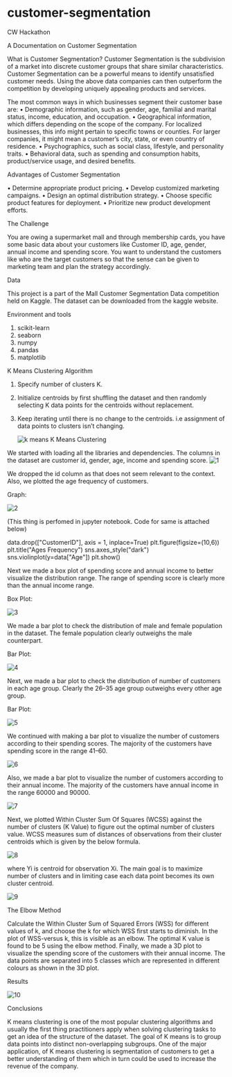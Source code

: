 # customer-segmentation
CW Hackathon

A Documentation on Customer Segmentation

What is Customer Segmentation?
Customer Segmentation is the subdivision of a market into discrete customer groups that share similar characteristics. Customer Segmentation can be a powerful means to identify unsatisfied customer needs. Using the above data companies can then outperform the competition by developing uniquely appealing products and services.

The most common ways in which businesses segment their customer base are:
•	Demographic information, such as gender, age, familial and marital status, income, education, and occupation.
•	Geographical information, which differs depending on the scope of the company. For localized businesses, this info might pertain to specific towns or counties. For larger companies, it might mean a customer’s city, state, or even country of residence.
•	Psychographics, such as social class, lifestyle, and personality traits.
•	Behavioral data, such as spending and consumption habits, product/service usage, and desired benefits.

Advantages of Customer Segmentation

•	Determine appropriate product pricing.
•	Develop customized marketing campaigns.
•	Design an optimal distribution strategy.
•	Choose specific product features for deployment.
•	Prioritize new product development efforts. 
 
The Challenge
 
You are owing a supermarket mall and through membership cards, you have some basic data about your customers like Customer ID, age, gender, annual income and spending score. You want to understand the customers like who are the target customers so that the sense can be given to marketing team and plan the strategy accordingly.
 
Data
 
This project is a part of the Mall Customer Segmentation Data competition held on Kaggle.
The dataset can be downloaded from the kaggle website.
 


Environment and tools
 
1.	scikit-learn
2.	seaborn
3.	numpy
4.	pandas
5.	matplotlib


K Means Clustering Algorithm
 
1.	Specify number of clusters K.
2.	Initialize centroids by first shuffling the dataset and then randomly selecting K data points for the centroids without replacement.
3.	Keep iterating until there is no change to the centroids. i.e assignment of data points to clusters isn’t changing.

      ![k means](https://user-images.githubusercontent.com/65363515/101751340-2b6f1c80-3af6-11eb-812c-ae847a0efe4a.png)
      K Means Clustering
        
We started with loading all the libraries and dependencies. The columns in the dataset are customer id, gender, age, income and spending score.
 ![1](https://user-images.githubusercontent.com/65363515/101751915-e13a6b00-3af6-11eb-894e-6dc328510081.png)

 We dropped the id column as that does not seem relevant to the context. Also, we plotted the age frequency of customers.

Graph:

 ![2](https://user-images.githubusercontent.com/65363515/101751920-e26b9800-3af6-11eb-96be-c9bc6b1f07f8.png)


(This thing is perfomed in jupyter notebook. Code for same is attached below)

data.drop(["CustomerID"], axis = 1, inplace=True)
plt.figure(figsize=(10,6))
plt.title("Ages Frequency")
sns.axes_style("dark")
sns.violinplot(y=data["Age"])
plt.show()                                                             
 

Next we made a box plot of spending score and annual income to better visualize the distribution range. The range of spending score is clearly more than the annual income range.

Box Plot:

 ![3](https://user-images.githubusercontent.com/65363515/101751932-e5ff1f00-3af6-11eb-834a-9976147741db.png)

We made a bar plot to check the distribution of male and female population in the dataset. The female population clearly outweighs the male counterpart.

 Bar Plot:
 
 ![4](https://user-images.githubusercontent.com/65363515/101751933-e7c8e280-3af6-11eb-8989-1902e18afc73.png)


Next, we made a bar plot to check the distribution of number of customers in each age group. Clearly the 26–35 age group outweighs every other age group.

Bar Plot:

![5](https://user-images.githubusercontent.com/65363515/101751941-e8fa0f80-3af6-11eb-96cd-db0d5ea26a02.png)
 

We continued with making a bar plot to visualize the number of customers according to their spending scores. The majority of the customers have spending score in the range 41–60.

 ![6](https://user-images.githubusercontent.com/65363515/101751945-ea2b3c80-3af6-11eb-98ef-fc54342906d1.png)

Also, we made a bar plot to visualize the number of customers according to their annual income. The majority of the customers have annual income in the range 60000 and 90000.

![7](https://user-images.githubusercontent.com/65363515/101751948-eb5c6980-3af6-11eb-98d8-d530eeb65f12.png)


Next, we plotted Within Cluster Sum Of Squares (WCSS) against the number of clusters (K Value) to figure out the optimal number of clusters value. WCSS measures sum of distances of observations from their cluster centroids which is given by the below formula.

 ![8](https://user-images.githubusercontent.com/65363515/101751961-ee575a00-3af6-11eb-9d74-b25009182c9b.png)

where Yi is centroid for observation Xi. The main goal is to maximize number of clusters and in limiting case each data point becomes its own cluster centroid.

   ![9](https://user-images.githubusercontent.com/65363515/101751965-ef888700-3af6-11eb-9ad5-e965d876d745.png)
 
The Elbow Method
 
Calculate the Within Cluster Sum of Squared Errors (WSS) for different values of k, and choose the k for which WSS first starts to diminish. In the plot of WSS-versus k, this is visible as an elbow.
The optimal K value is found to be 5 using the elbow method.
Finally, we made a 3D plot to visualize the spending score of the customers with their annual income. The data points are separated into 5 classes which are represented in different colours as shown in the 3D plot.
 
Results
 
   ![10](https://user-images.githubusercontent.com/65363515/101751971-f1524a80-3af6-11eb-8637-a2bbb7418dbf.png)
 
 
Conclusions
 
K means clustering is one of the most popular clustering algorithms and usually the first thing practitioners apply when solving clustering tasks to get an idea of the structure of the dataset. The goal of K means is to group data points into distinct non-overlapping subgroups. One of the major application, of K means clustering is segmentation of customers to get a better understanding of them which in turn could be used to increase the revenue of the company.

      
 






